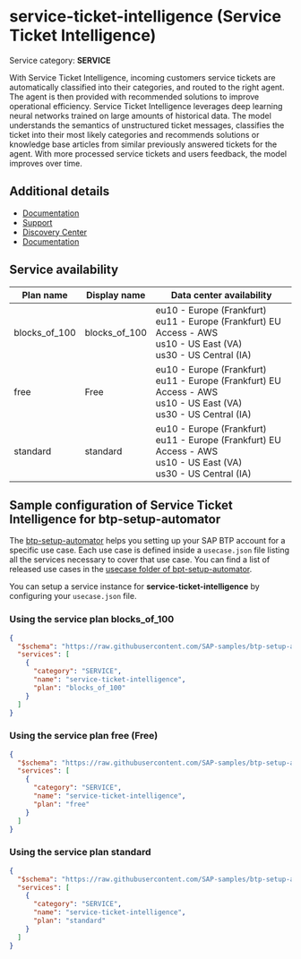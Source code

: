 # **service-ticket-intelligence** (Service Ticket Intelligence)

Service category: **SERVICE**

With Service Ticket Intelligence, incoming customers service tickets are automatically classified into their categories, and routed to the right agent. The agent is then provided with recommended solutions to improve operational efficiency. Service Ticket Intelligence leverages deep learning neural networks trained on large amounts of historical data. The model understands the semantics of unstructured ticket messages, classifies the ticket into their most likely categories and recommends solutions or knowledge base articles from similar previously answered tickets for the agent. With more processed service tickets and users feedback, the model improves over time.

## Additional details

- [Documentation](https://help.sap.com/stint)
- [Support](https://help.sap.com/viewer/934ccff77ddb4fa2bf268a0085984db0/LATEST/en-US/76a77fbf8d3645978d98711450f0b8bc.html)
- [Discovery Center](https://discovery-center.cloud.sap/serviceCatalog/service-ticket-intelligence)
- [Documentation](https://help.sap.com/viewer/product/SERVICE_TICKET_INTELLIGENCE)

## Service availability

| Plan name | Display name | Data center availability  |
|------|----------------|---------------------------|
|  blocks_of_100  |  blocks_of_100  | eu10 - Europe (Frankfurt)<br> eu11 - Europe (Frankfurt) EU Access - AWS<br> us10 - US East (VA)<br> us30 - US Central (IA)  |
|  free  |  Free  | eu10 - Europe (Frankfurt)<br> eu11 - Europe (Frankfurt) EU Access - AWS<br> us10 - US East (VA)<br> us30 - US Central (IA)  |
|  standard  |  standard  | eu10 - Europe (Frankfurt)<br> eu11 - Europe (Frankfurt) EU Access - AWS<br> us10 - US East (VA)<br> us30 - US Central (IA)  |

## Sample configuration of **Service Ticket Intelligence** for btp-setup-automator

The [btp-setup-automator](https://github.com/SAP-samples/btp-setup-automator) helps you setting up your SAP BTP account for a specific use case. Each use case is defined inside a `usecase.json` file listing all the services necessary to cover that use case. You can find a list of released use cases in the [usecase folder of bpt-setup-automator](https://github.com/SAP-samples/btp-setup-automator/tree/main/usecases).

You can setup a service instance for **service-ticket-intelligence** by configuring your `usecase.json` file.

### Using the service plan **blocks_of_100**

```json
{
  "$schema": "https://raw.githubusercontent.com/SAP-samples/btp-setup-automator/main/libs/btpsa-usecase.json",
  "services": [
    {
      "category": "SERVICE",
      "name": "service-ticket-intelligence",
      "plan": "blocks_of_100"
    }
  ]
}
```

### Using the service plan **free** (Free)

```json
{
  "$schema": "https://raw.githubusercontent.com/SAP-samples/btp-setup-automator/main/libs/btpsa-usecase.json",
  "services": [
    {
      "category": "SERVICE",
      "name": "service-ticket-intelligence",
      "plan": "free"
    }
  ]
}
```

### Using the service plan **standard**

```json
{
  "$schema": "https://raw.githubusercontent.com/SAP-samples/btp-setup-automator/main/libs/btpsa-usecase.json",
  "services": [
    {
      "category": "SERVICE",
      "name": "service-ticket-intelligence",
      "plan": "standard"
    }
  ]
}
```
